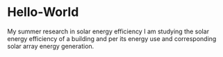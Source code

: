 # Hello-World
My summer research in solar energy efficiency
I am studying the solar energy efficiency of a building and per its energy use and corresponding solar array energy generation.
